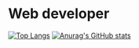 # Web developer

[![Top Langs](https://github-readme-stats.vercel.app/api/top-langs/?username=robert1811&theme=dracula)](https://github.com/anuraghazra/github-readme-stats)
[![Anurag's GitHub stats](https://github-readme-stats-sigma-five.vercel.app/api?username=robert1811)](https://github.com/anuraghazra/github-readme-stats)
